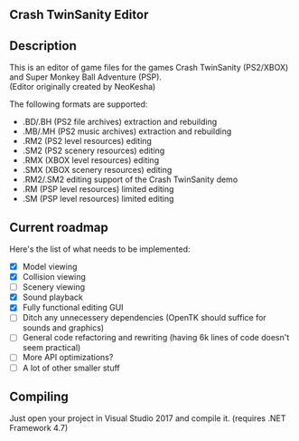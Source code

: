 ## Crash TwinSanity Editor

## Description
This is an editor of game files for the games Crash TwinSanity (PS2/XBOX) and Super Monkey Ball Adventure (PSP).  
(Editor originally created by NeoKesha)  
  
The following formats are supported:  
- .BD/.BH (PS2 file archives) extraction and rebuilding  
- .MB/.MH (PS2 music archives) extraction and rebuilding  
- .RM2 (PS2 level resources) editing  
- .SM2 (PS2 scenery resources) editing  
- .RMX (XBOX level resources) editing  
- .SMX (XBOX scenery resources) editing  
- .RM2/.SM2 editing support of the Crash TwinSanity demo  
- .RM (PSP level resources) limited editing  
- .SM (PSP level resources) limited editing  
  
## Current roadmap
Here's the list of what needs to be implemented:
- [x] Model viewing
- [x] Collision viewing
- [ ] Scenery viewing
- [x] Sound playback
- [x] Fully functional editing GUI
- [ ] Ditch any unnecessery dependencies (OpenTK should suffice for sounds and graphics)
- [ ] General code refactoring and rewriting (having 6k lines of code doesn't seem practical)
- [ ] More API optimizations?
- [ ] A lot of other smaller stuff

## Compiling
Just open your project in Visual Studio 2017 and compile it. (requires .NET Framework 4.7)
